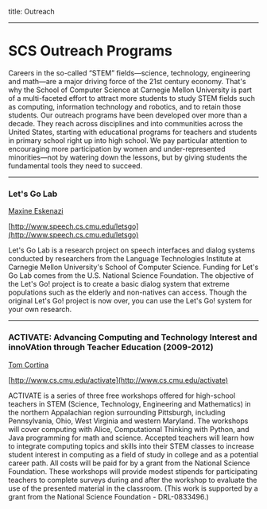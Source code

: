 title: Outreach

---
# SCS Outreach Programs

Careers in the so-called “STEM” fields—science, technology, engineering and math—are a major driving force of the 21st century economy. That's why the School of Computer Science at Carnegie Mellon University is part of a multi-faceted effort to attract more students to study STEM fields such as computing, information technology and robotics, and to retain those students. Our outreach programs have been developed over more than a decade. They reach across disciplines and into communities across the United States, starting with educational programs for teachers and students in primary school right up into high school. We pay particular attention to encouraging more participation by women and under-represented minorities—not by watering down the lessons, but by giving students the fundamental tools they need to succeed.

* * *

### Let's Go Lab

[Maxine Eskenazi](/directory/maxine_eskenazi)

[http://www.speech.cs.cmu.edu/letsgo](http://www.speech.cs.cmu.edu/letsgo)

Let's Go Lab is a research project on speech interfaces and dialog systems conducted by researchers from the Language Technologies Institute at Carnegie Mellon University's School of Computer Science. Funding for Let's Go Lab comes from the U.S. National Science Foundation. The objective of the Let's Go! project is to create a basic dialog system that extreme populations such as the elderly and non-natives can access. Though the original Let's Go! project is now over, you can use the Let's Go! system for your own research.

* * *

### ACTIVATE: Advancing Computing and Technology Interest and innoVAtion through Teacher Education (2009-2012)

[Tom Cortina](/directory/thomas_cortina)

[http://www.cs.cmu.edu/activate](http://www.cs.cmu.edu/activate)

ACTIVATE is a series of three free workshops offered for high-school teachers in STEM (Science, Technology, Engineering and Mathematics) in the northern Appalachian region surrounding Pittsburgh, including Pennsylvania, Ohio, West Virginia and western Maryland. The workshops will cover computing with Alice, Computational Thinking with Python, and Java programming for math and science. Accepted teachers will learn how to integrate computing topics and skills into their STEM classes to increase student interest in computing as a field of study in college and as a potential career path. All costs will be paid for by a grant from the National Science Foundation. These workshops will provide modest stipends for participating teachers to complete surveys during and after the workshop to evaluate the use of the presented material in the classroom. (This work is supported by a grant from the National Science Foundation - DRL-0833496.)
